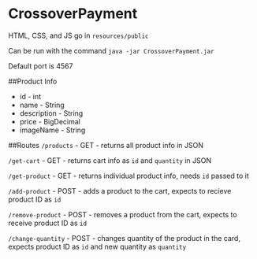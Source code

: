 # CrossoverPayment

HTML, CSS, and JS go in `resources/public`

Can be run with the command `java -jar CrossoverPayment.jar`

Default port is 4567

##Product Info
* id - int
* name - String
* description - String
* price - BigDecimal
* imageName - String

##Routes
`/products` - GET - returns all product info in JSON

`/get-cart` - GET - returns cart info as `id` and `quantity` in JSON

`/get-product` - GET - returns individual product info, needs `id` passed to it 


`/add-product` - POST - adds a product to the cart, expects to recieve product ID as `id`

`/remove-product` - POST - removes a product from the cart, expects to receive product ID as `id`

`/change-quantity` - POST - changes quantity of the product in the card, expects product ID as `id` and new quantity as `quantity`
